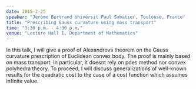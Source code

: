 ```yaml
---
date: 2015-2-25
speaker: "Jerome Bertrand Universit Paul Sabatier, Toulouse, France"
title: "Prescribing Gauss curvature using mass transport"
time: "3:30 p.m. - 4:30 p.m." 
venue: "Lecture Hall I, Department of Mathematics"
---
```

In this talk, I will give a proof of Alexandrovs theorem on the Gauss curvature prescription of Euclidean convex body. The proof is mainly based on mass transport. In particular, it doesnt rely on pdes method nor convex polyhedra theory. To proceed, I will discuss generalizations of well-known results for the quadratic cost to the case of a cost function which assumes infinite value.
